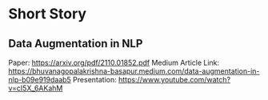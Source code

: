 # Short Story
## Data Augmentation in NLP

Paper: https://arxiv.org/pdf/2110.01852.pdf
Medium Article Link: https://bhuvanagopalakrishna-basapur.medium.com/data-augmentation-in-nlp-b09e919daab5
Presentation: https://www.youtube.com/watch?v=cI5X_6AKahM


